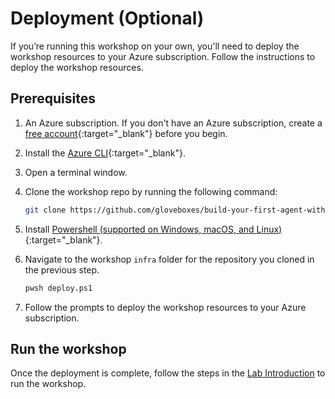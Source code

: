 # Deployment (Optional)

If you’re running this workshop on your own, you'll need to deploy the workshop resources to your Azure subscription. Follow the instructions to deploy the workshop resources.

## Prerequisites

1. An Azure subscription. If you don't have an Azure subscription, create a [free account](https://azure.microsoft.com/free/){:target="_blank"} before you begin.
2. Install the [Azure CLI](https://docs.microsoft.com/cli/azure/install-azure-cli){:target="_blank"}.
3. Open a terminal window.
4. Clone the workshop repo by running the following command:

    ```bash
    git clone https://github.com/gloveboxes/build-your-first-agent-with-azure-ai-agent-service-lab.git
    ```

5. Install [Powershell (supported on Windows, macOS, and Linux)](https://learn.microsoft.com/powershell/scripting/install/installing-powershell){:target="_blank"}.
6. Navigate to the workshop `infra` folder for the repository you cloned in the previous step.

    ```bash
    pwsh deploy.ps1
    ```

7. Follow the prompts to deploy the workshop resources to your Azure subscription.

## Run the workshop

Once the deployment is complete, follow the steps in the [Lab Introduction](./lab_introduction.md) to run the workshop.
